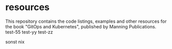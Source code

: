 # resources
This repository contains the code listings, examples and other resources for the book "GitOps and Kubernetes", published by Manning Publications.
test-55
test-yy
test-zz

sonst nix
